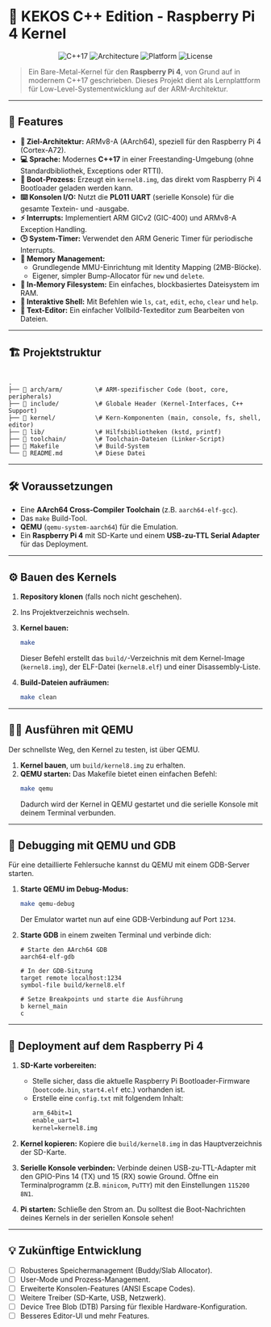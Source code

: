 # 🍓 KEKOS C++ Edition - Raspberry Pi 4 Kernel

<div align="center">

![C++17](https://img.shields.io/badge/language-C%2B%2B17-blue.svg)
![Architecture](https://img.shields.io/badge/arch-AArch64-orange.svg)
![Platform](https://img.shields.io/badge/platform-Raspberry%20Pi%204-ff69b4.svg)
![License](https://img.shields.io/badge/license-MIT-green.svg)

</div>

> Ein Bare-Metal-Kernel für den **Raspberry Pi 4**, von Grund auf in modernem C++17 geschrieben. Dieses Projekt dient als Lernplattform für Low-Level-Systementwicklung auf der ARM-Architektur.

---

## 🚀 Features

* **🎯 Ziel-Architektur:** ARMv8-A (AArch64), speziell für den Raspberry Pi 4 (Cortex-A72).
* **💻 Sprache:** Modernes **C++17** in einer Freestanding-Umgebung (ohne Standardbibliothek, Exceptions oder RTTI).
* **👢 Boot-Prozess:** Erzeugt ein `kernel8.img`, das direkt vom Raspberry Pi 4 Bootloader geladen werden kann.
* **⌨️ Konsolen I/O:** Nutzt die **PL011 UART** (serielle Konsole) für die gesamte Textein- und -ausgabe.
* **⚡ Interrupts:** Implementiert ARM GICv2 (GIC-400) und ARMv8-A Exception Handling.
* **🕒 System-Timer:** Verwendet den ARM Generic Timer für periodische Interrupts.
* **🧠 Memory Management:**
    * Grundlegende MMU-Einrichtung mit Identity Mapping (2MB-Blöcke).
    * Eigener, simpler Bump-Allocator für `new` und `delete`.
* **📁 In-Memory Filesystem:** Ein einfaches, blockbasiertes Dateisystem im RAM.
* **🐚 Interaktive Shell:** Mit Befehlen wie `ls`, `cat`, `edit`, `echo`, `clear` und `help`.
* **📝 Text-Editor:** Ein einfacher Vollbild-Texteditor zum Bearbeiten von Dateien.

---

## 🏗️ Projektstruktur

```

.
├── 📂 arch/arm/         \# ARM-spezifischer Code (boot, core, peripherals)
├── 📂 include/          \# Globale Header (Kernel-Interfaces, C++ Support)
├── 📂 kernel/           \# Kern-Komponenten (main, console, fs, shell, editor)
├── 📂 lib/              \# Hilfsbibliotheken (kstd, printf)
├── 📂 toolchain/        \# Toolchain-Dateien (Linker-Script)
├── 📜 Makefile          \# Build-System
└── 📖 README.md         \# Diese Datei

````

---

## 🛠️ Voraussetzungen

* Eine **AArch64 Cross-Compiler Toolchain** (z.B. `aarch64-elf-gcc`).
* Das `make` Build-Tool.
* **QEMU** (`qemu-system-aarch64`) für die Emulation.
* Ein **Raspberry Pi 4** mit SD-Karte und einem **USB-zu-TTL Serial Adapter** für das Deployment.

---

## ⚙️ Bauen des Kernels

1.  **Repository klonen** (falls noch nicht geschehen).
2.  Ins Projektverzeichnis wechseln.
3.  **Kernel bauen:**
    ```bash
    make
    ```
    Dieser Befehl erstellt das `build/`-Verzeichnis mit dem Kernel-Image (`kernel8.img`), der ELF-Datei (`kernel8.elf`) und einer Disassembly-Liste.

4.  **Build-Dateien aufräumen:**
    ```bash
    make clean
    ```

---

## 🏃‍♂️ Ausführen mit QEMU

Der schnellste Weg, den Kernel zu testen, ist über QEMU.

1.  **Kernel bauen**, um `build/kernel8.img` zu erhalten.
2.  **QEMU starten:** Das Makefile bietet einen einfachen Befehl:
    ```bash
    make qemu
    ```
    Dadurch wird der Kernel in QEMU gestartet und die serielle Konsole mit deinem Terminal verbunden.

---

## 🐞 Debugging mit QEMU und GDB

Für eine detaillierte Fehlersuche kannst du QEMU mit einem GDB-Server starten.

1.  **Starte QEMU im Debug-Modus:**
    ```bash
    make qemu-debug
    ```
    Der Emulator wartet nun auf eine GDB-Verbindung auf Port `1234`.

2.  **Starte GDB** in einem zweiten Terminal und verbinde dich:
    ```gdb
    # Starte den AArch64 GDB
    aarch64-elf-gdb

    # In der GDB-Sitzung
    target remote localhost:1234
    symbol-file build/kernel8.elf

    # Setze Breakpoints und starte die Ausführung
    b kernel_main
    c
    ```

---

## 🍓 Deployment auf dem Raspberry Pi 4

1.  **SD-Karte vorbereiten:**
    * Stelle sicher, dass die aktuelle Raspberry Pi Bootloader-Firmware (`bootcode.bin`, `start4.elf` etc.) vorhanden ist.
    * Erstelle eine `config.txt` mit folgendem Inhalt:
        ```txt
        arm_64bit=1
        enable_uart=1
        kernel=kernel8.img
        ```

2.  **Kernel kopieren:** Kopiere die `build/kernel8.img` in das Hauptverzeichnis der SD-Karte.

3.  **Serielle Konsole verbinden:** Verbinde deinen USB-zu-TTL-Adapter mit den GPIO-Pins 14 (TX) und 15 (RX) sowie Ground. Öffne ein Terminalprogramm (z.B. `minicom`, `PuTTY`) mit den Einstellungen `115200 8N1`.

4.  **Pi starten:** Schließe den Strom an. Du solltest die Boot-Nachrichten deines Kernels in der seriellen Konsole sehen!

---

## 💡 Zukünftige Entwicklung

- [ ] Robusteres Speichermanagement (Buddy/Slab Allocator).
- [ ] User-Mode und Prozess-Management.
- [ ] Erweiterte Konsolen-Features (ANSI Escape Codes).
- [ ] Weitere Treiber (SD-Karte, USB, Netzwerk).
- [ ] Device Tree Blob (DTB) Parsing für flexible Hardware-Konfiguration.
- [ ] Besseres Editor-UI und mehr Features.

````
